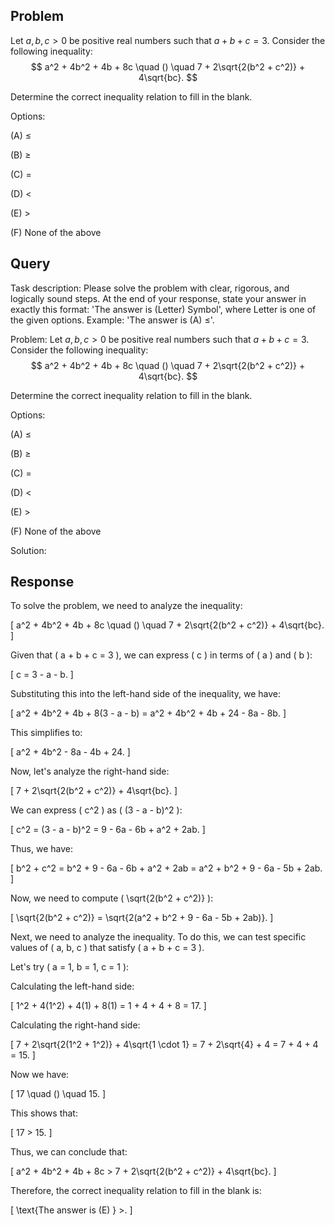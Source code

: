## Problem

Let $a, b, c > 0$ be positive real numbers such that $a + b + c = 3$. Consider the following inequality:
$$
a^2 + 4b^2 + 4b + 8c \quad () \quad 7 + 2\sqrt{2(b^2 + c^2)} + 4\sqrt{bc}.
$$

Determine the correct inequality relation to fill in the blank.

Options:

(A) $\leq$ 

(B) $\geq$

(C) $=$ 

(D) $<$

(E) $>$

(F) None of the above

## Query

Task description: Please solve the problem with clear, rigorous, and logically sound steps. At the end of your response, state your answer in exactly this format: 'The answer is (Letter) Symbol', where Letter is one of the given options. Example: 'The answer is (A) $\leq$'.

Problem: Let $a, b, c > 0$ be positive real numbers such that $a + b + c = 3$. Consider the following inequality:
$$
a^2 + 4b^2 + 4b + 8c \quad () \quad 7 + 2\sqrt{2(b^2 + c^2)} + 4\sqrt{bc}.
$$

Determine the correct inequality relation to fill in the blank.

Options:

(A) $\leq$ 

(B) $\geq$

(C) $=$ 

(D) $<$

(E) $>$

(F) None of the above

Solution:

## Response

To solve the problem, we need to analyze the inequality:

\[
a^2 + 4b^2 + 4b + 8c \quad () \quad 7 + 2\sqrt{2(b^2 + c^2)} + 4\sqrt{bc}.
\]

Given that \( a + b + c = 3 \), we can express \( c \) in terms of \( a \) and \( b \):

\[
c = 3 - a - b.
\]

Substituting this into the left-hand side of the inequality, we have:

\[
a^2 + 4b^2 + 4b + 8(3 - a - b) = a^2 + 4b^2 + 4b + 24 - 8a - 8b.
\]

This simplifies to:

\[
a^2 + 4b^2 - 8a - 4b + 24.
\]

Now, let's analyze the right-hand side:

\[
7 + 2\sqrt{2(b^2 + c^2)} + 4\sqrt{bc}.
\]

We can express \( c^2 \) as \( (3 - a - b)^2 \):

\[
c^2 = (3 - a - b)^2 = 9 - 6a - 6b + a^2 + 2ab.
\]

Thus, we have:

\[
b^2 + c^2 = b^2 + 9 - 6a - 6b + a^2 + 2ab = a^2 + b^2 + 9 - 6a - 5b + 2ab.
\]

Now, we need to compute \( \sqrt{2(b^2 + c^2)} \):

\[
\sqrt{2(b^2 + c^2)} = \sqrt{2(a^2 + b^2 + 9 - 6a - 5b + 2ab)}.
\]

Next, we need to analyze the inequality. To do this, we can test specific values of \( a, b, c \) that satisfy \( a + b + c = 3 \).

Let's try \( a = 1, b = 1, c = 1 \):

Calculating the left-hand side:

\[
1^2 + 4(1^2) + 4(1) + 8(1) = 1 + 4 + 4 + 8 = 17.
\]

Calculating the right-hand side:

\[
7 + 2\sqrt{2(1^2 + 1^2)} + 4\sqrt{1 \cdot 1} = 7 + 2\sqrt{4} + 4 = 7 + 4 + 4 = 15.
\]

Now we have:

\[
17 \quad () \quad 15.
\]

This shows that:

\[
17 > 15.
\]

Thus, we can conclude that:

\[
a^2 + 4b^2 + 4b + 8c > 7 + 2\sqrt{2(b^2 + c^2)} + 4\sqrt{bc}.
\]

Therefore, the correct inequality relation to fill in the blank is:

\[
\text{The answer is (E) } >.
\]